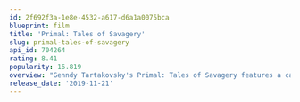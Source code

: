 ```yaml
---
id: 2f692f3a-1e8e-4532-a617-d6a1a0075bca
blueprint: film
title: 'Primal: Tales of Savagery'
slug: primal-tales-of-savagery
api_id: 704264
rating: 8.41
popularity: 16.819
overview: "Genndy Tartakovsky's Primal: Tales of Savagery features a caveman and a dinosaur on the brink of extinction. Bonded by tragedy, this unlikely friendship becomes the only hope of survival."
release_date: '2019-11-21'
---
```


